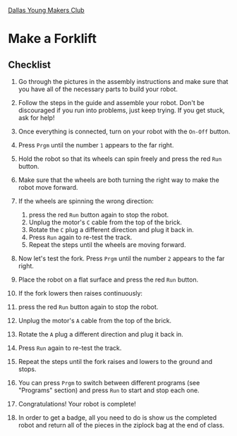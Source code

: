 [Dallas Young Makers Club](http://dallasyoungmakers.org/)

# Make a Forklift


## Checklist

1. Go through the pictures in the assembly instructions and make sure that you have all of the necessary parts to build your robot.

2. Follow the steps in the guide and assemble your robot.  Don't be discouraged if you run into problems, just keep trying.  If you get stuck, ask for help!

3. Once everything is connected, turn on your robot with the `On-Off` button.

4. Press `Prgm` until the number `1` appears to the far right.

5. Hold the robot so that its wheels can spin freely and press the red `Run` button.

6. Make sure that the wheels are both turning the right way to make the robot move forward.

7. If the wheels are spinning the wrong direction:
   1. press the red `Run` button again to stop the robot.
   2. Unplug the motor's `C` cable from the top of the brick.
   3. Rotate the `C` plug a different direction and plug it back in.
   4. Press `Run` again to re-test the track.
   5. Repeat the steps until the wheels are moving forward.

8. Now let's test the fork.  Press `Prgm` until the number `2` appears to the far right.

9. Place the robot on a flat surface and press the red `Run` button.

10. If the fork lowers then raises continuously:
   1. press the red `Run` button again to stop the robot.
   2. Unplug the motor's `A` cable from the top of the brick.
   3. Rotate the `A` plug a different direction and plug it back in.
   4. Press `Run` again to re-test the track.
   5. Repeat the steps until the fork raises and lowers to the ground and stops.

11. You can press `Prgm` to switch between different programs (see "Programs" section) and press `Run` to start and stop each one.

12. Congratulations! Your robot is complete!

13. In order to get a badge, all you need to do is show us the completed robot and return all of the pieces in the ziplock bag at the end of class.
